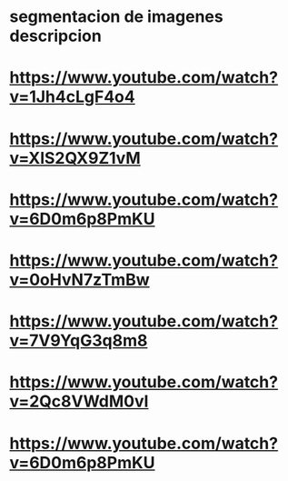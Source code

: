 # segmentacion de imagenes descripcion

# https://www.youtube.com/watch?v=1Jh4cLgF4o4
# https://www.youtube.com/watch?v=XlS2QX9Z1vM
# https://www.youtube.com/watch?v=6D0m6p8PmKU
# https://www.youtube.com/watch?v=0oHvN7zTmBw
# https://www.youtube.com/watch?v=7V9YqG3q8m8
# https://www.youtube.com/watch?v=2Qc8VWdM0vI
# https://www.youtube.com/watch?v=6D0m6p8PmKU
